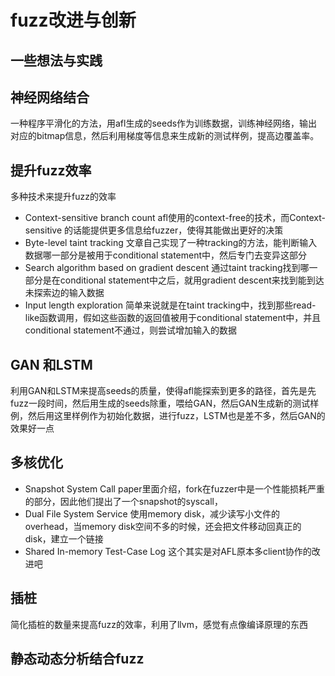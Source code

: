 # fuzz改进与创新

## 一些想法与实践

## 神经网络结合

一种程序平滑化的方法，用afl生成的seeds作为训练数据，训练神经网络，输出对应的bitmap信息，然后利用梯度等信息来生成新的测试样例，提高边覆盖率。

## 提升fuzz效率

多种技术来提升fuzz的效率

- Context-sensitive branch count afl使用的context-free的技术，而Context-sensitive 的话能提供更多信息给fuzzer，使得其能做出更好的决策
- Byte-level taint tracking 文章自己实现了一种tracking的方法，能判断输入数据哪一部分是被用于conditional statement中，然后专门去变异这部分
- Search algorithm based on gradient descent 通过taint tracking找到哪一部分是在conditional statement中之后，就用gradient descent来找到能到达未探索边的输入数据
- Input length exploration 简单来说就是在taint tracking中，找到那些read-like函数调用，假如这些函数的返回值被用于conditional statement中，并且conditional statement不通过，则尝试增加输入的数据  

## GAN 和LSTM

利用GAN和LSTM来提高seeds的质量，使得afl能探索到更多的路径，首先是先fuzz一段时间，然后用生成的seeds除重，喂给GAN，然后GAN生成新的测试样例，然后用这里样例作为初始化数据，进行fuzz，LSTM也是差不多，然后GAN的效果好一点

## 多核优化
- Snapshot System Call paper里面介绍，fork在fuzzer中是一个性能损耗严重的部分，因此他们提出了一个snapshot的syscall，
- Dual File System Service 使用memory disk，减少读写小文件的overhead，当memory disk空间不多的时候，还会把文件移动回真正的disk，建立一个链接
- Shared In-memory Test-Case Log 这个其实是对AFL原本多client协作的改进吧

## 插桩

简化插桩的数量来提高fuzz的效率，利用了llvm，感觉有点像编译原理的东西

## 静态动态分析结合fuzz
